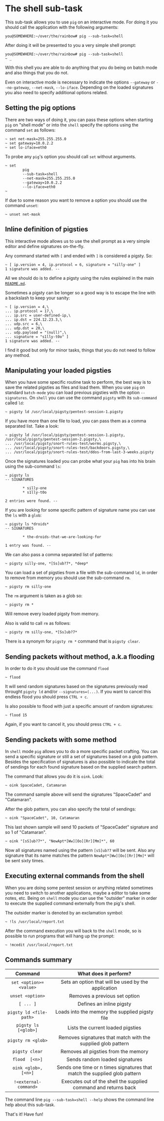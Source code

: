 # The shell sub-task

This sub-task allows you to use ``pig`` on an interactive mode. For doing it you should call the
application with the following arguments:

```
you@SOMEWHERE:~/over/the/rainbow# pig --sub-task=shell
```

After doing it will be presented to you a very simple shell prompt:

```
you@SOMEWHERE:~/over/the/rainbow# pig --sub-task=shell
~ _
```

With this shell you are able to do anything that you do being on batch mode and also
things that you do not.

Even on interactive mode is necessary to indicate the options ``--gateway`` or ``--no-gateway``, ``--net-mask``, ``--lo-iface``.
Depending on the loaded signatures you also need to specify additional options related.

## Setting the pig options

There are two ways of doing it, you can pass these options when starting ``pig`` on "shell mode" or into the ``shell``
specify the options using the command ``set`` as follows:

```
~ set net-mask=255.255.255.0
~ set gateway=10.0.2.2
~ set lo-iface=eth0
```

To probe any ``pig``'s option you should call ``set`` without arguments.

```
~ set
        pig
        --sub-task=shell
        --net-mask=255.255.255.0
        --gateway=10.0.2.2
        --lo-iface=eth0
~
```

If due to some reason you want to remove a option you should use the command ``unset``:

```
~ unset net-mask
```

## Inline definition of pigsties

This interactive mode allows us to use the shell prompt as a very simple editor and define signatures on-the-fly.

Any command started with ``[`` and ended with ``]`` is considered a pigsty. So:

```
~ [ ip.version = 4, ip.protocol = 6, signature = "silly-one" ]
1 signature was added. --
```

All we should do is to define a pigsty using the rules explained in the main [``README.md``](https://github.com/rafael-santiago/pig/blob/master/README.md).

Sometimes a pigsty can be longer so a good way is to escape the line with a backslash to keep your sanity:

```
~ [ ip.version = 4,\
... ip.protocol = 17,\
... ip.src = user-defined-ip,\
... ip.dst = 224.12.23.3,\
... udp.src = 6,\
... udp.dst = 20,\
... udp.payload = "(null)",\
... signature = "s1lly-t0o" ]
1 signature was added. --
```

I find it good but only for minor tasks, things that you do not need to follow any method.

## Manipulating your loaded pigsties

When you have some specific routine task to perform, the best way is to save the related pigsties as files
and load them. When you use ``pig`` on standard ``batch-mode`` you can load previous pigsties with the option ``--signatures``.
On ``shell`` you can use the command ``pigsty`` with its ``sub-command`` called ``ld``:

```
~ pigsty ld /usr/local/pigsty/pentest-session-1.pigsty
```

If you have more than one file to load, you can pass them as a comma separated list. Take a look:

```
~ pigsty ld /usr/local/pigsty/pentest-session-1.pigsty, /usr/local/pigsty/pentest-session-2.pigsty,\
... /usr/local/pigsty/snort-rules-test/worms.pigsty,\
... /usr/local/pigsty/snort-rules-test/backdoors.pigsty,\
... /usr/local/pigsty/snort-rules-test/ddos-from-last-3-weeks.pigsty
```

Once the signatures loaded you can probe what your ``pig`` has into his brain using the sub-command ``ls``:

```
~ pigsty ls
-- SIGNATURES

        * silly-one
        * s1lly-t0o

2 entries were found. --
```

If you are looking for some specific pattern of signature name you can use the ``ls`` with a ``glob``:

```
~ pigsty ls *droids*
-- SIGNATURES

        * the-droids-that-we-are-looking-for

1 entry was found. --
```

We can also pass a comma separated list of patterns:

```
~ pigsty silly-one, *[Ss]ub?7*, *deep*
```

You can load a set of pigsties from a file with the sub-command ``ld``, in order to remove from memory you should use the
sub-command ``rm``.

```
~ pigsty rm silly-one
```

The ``rm`` argument is taken as a glob so:

```
~ pigsty rm *
```

Will remove every loaded pigsty from memory.

Also is valid to call ``rm`` as follows:

```
~ pigsty rm silly-one, *[Ss]ub?7*
```

There is a synonym for ``pigsty rm *`` command that is ``pigsty clear``.

## Sending packets without method, a.k.a flooding

In order to do it you should use the command ``flood``

```
~ flood
```

It will send random signatures based on the signatures previously read throught ``pigsty ld`` and/or ``--signatures=(...)``.
If you want to cancel this endless flood you should press ``CTRL + c``.

Is also possible to flood with just a specific amount of random signatures:

```
~ flood 15
```

Again, if you want to cancel it, you should press ``CTRL + c``.

## Sending packets with some method

In ``shell`` mode ``pig`` allows you to do a more specific packet crafting. You can send a specific signature or still a
set of signatures based on a glob pattern. Besides the specification of signatures is also possible to indicate the
total of sendings for each found signature based on the supplied search pattern.

The command that allows you do it is ``oink``. Look:

```
~ oink SpaceCadet, Catamaran
```

The command sample above will send the signatures "SpaceCadet" and "Catamaran".

After the glob pattern, you can also specify the total of sendings:

```
~ oink "SpaceCadet", 10, Catamaran
```

This last shown sample will send 10 packets of "SpaceCadet" signature and so 1 of "Catamaran".

```
~ oink "[sS]ub?7*", "NewApt*[Ww][Oo][Rr][Mm]*", 60
```

Now all signatures named using the pattern ``[sS]ub?7`` will be sent. Also any signature that its name matches the
pattern ``NewApt*[Ww][Oo][Rr][Mm]*`` will be sent sixty times.

## Executing external commands from the shell

When you are doing some pentest session or anything related sometimes you need to switch to another applications, maybe
a editor to take some notes, etc. Being on ``shell`` mode you can use the "outsider" marker in order to execute the
supplied command externally from the pig's shell.

The outsider marker is denoted by an exclamation symbol:

```
~ !ls /usr/local/report.txt
```

After the command execution you will back to the ``shell`` mode, so is possible to run programs that will hang up the
prompt:

```
~ !mcedit /usr/local/report.txt
```

## Commands summary

|     **Command**          |                      **What does it perform?**                            |
|:------------------------:|:-------------------------------------------------------------------------:|
| ``set <option>=<value>`` | Sets an option that will be used by the application                       |
| ``unset <option>``       | Removes a previous set option                                             |
| ``[ ... ]``              | Defines an inline pigsty                                                  |
| ``pigsty ld <file-path>``| Loads into the memory the supplied pigsty file                            |
| ``pigsty ls [<glob>]``   | Lists the current loaded pigsties                                         |
| ``pigsty rm <glob>``     | Removes signatures that match with the supplied glob pattern              |
| ``pigsty clear``         | Removes all pigsties from the memory                                      |
| ``flood  [<n>]``         | Sends random loaded signatures                                            |
| ``oink <glob>, [<n>]``   | Sends one time or n times signatures that match the supplied glob pattern |
| ``!<external-command>``  | Executes out of the shell the supplied command and returns back           |

The command line ``pig --sub-task=shell --help`` shows the command line help about this sub-task.

That's it! Have fun!
